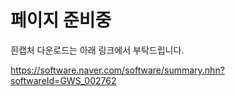 # 페이지 준비중
흰캡처 다운로드는 아래 링크에서 부탁드립니다.

<https://software.naver.com/software/summary.nhn?softwareId=GWS_002762>
